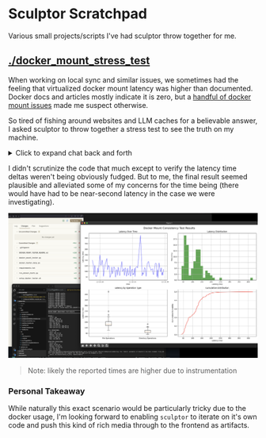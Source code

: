 # Sculptor Scratchpad

Various small projects/scripts I've had sculptor throw together for me. 

## [./docker_mount_stress_test]()

When working on local sync and similar issues,
we sometimes had the feeling that virtualized docker mount latency was higher than documented.
Docker docs and articles mostly indicate it is zero,
but a [handful of docker mount issues](https://github.com/search?q=repo%3Adocker%2Ffor-mac+docker+mount+slow&type=issues) made me suspect otherwise.

So tired of fishing around websites and LLM caches for a believable answer,
I asked sculptor to throw together a stress test to see the truth on my machine.

<details>
<summary>Click to expand chat back and forth</summary>

![](./docker_mount_stress_test/chat_screenshots/stress_test_initial.png)

The first pass had a few issues running,
so I reported issues back to sculptor as they cropped up:
![](./docker_mount_stress_test/chat_screenshots/docker_stress_test_issue.png)
![](./docker_mount_stress_test/chat_screenshots/docker_follow_up.png)

After a little bit I got something actually runnable!
![](./docker_mount_stress_test/chat_screenshots/docker_conclusion.png)
</details>


I didn't scrutinize the code that much except to verify the latency time deltas weren't being obviously fudged.
But to me, the final result seemed plausible and alleviated some of my concerns for the time being
(there would have had to be near-second latency in the case we were investigating).

![](./docker_mount_stress_test/docker_mount_test.png)
> Note: likely the reported times are higher due to instrumentation

### Personal Takeaway
While naturally this exact scenario would be particularly tricky due to the docker usage,
I'm looking forward to enabling `sculptor` to iterate on it's own code and push this kind of rich media through to the frontend as artifacts.
